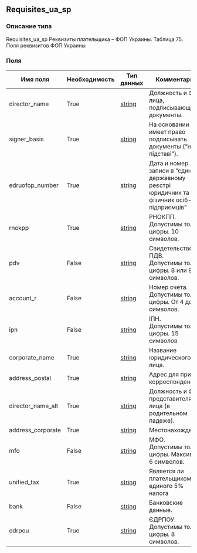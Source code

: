 
## Requisites_ua_sp

### Описание типа
Requisites_ua_sp
Реквизиты плательщика – ФОП Украины.
Таблица 75. Поля реквизитов ФОП Украины



### Поля

| Имя поля | Необходимость | Тип данных | Комментарий |
|---|---|---|---|
|director_name|True|[string](/docs/types/string.md)|Должность и ФИО лица, подписывающего документы.<br/>|
|signer_basis|True|[string](/docs/types/string.md)|На основании имеет право подписывать документы (“на пiдставi”).<br/>|
|edruofop_number|True|[string](/docs/types/string.md)|Дата и номер записи в “єдиному державному реєстрі юридичних та фiзичних осiб-пiдприємцiв”<br/>|
|rnokpp|True|[string](/docs/types/string.md)|РНОКПП.<br/>Допустимы только цифры. 10 символов.<br/>|
|pdv|False|[string](/docs/types/string.md)|Свидетельство ПДВ.<br/>Допустимы только цифры. 8 или 9 символов.<br/>|
|account_r|False|[string](/docs/types/string.md)|Номер счета.<br/>Допустимы только цифры. От 4 до 14 символов.<br/>|
|ipn|False|[string](/docs/types/string.md)|IПН.<br/>Допустимы только цифры. 15 символов<br/>|
|corporate_name|True|[string](/docs/types/string.md)|Название юридического лица.<br/>|
|address_postal|True|[string](/docs/types/string.md)|Адрес для приёма корреспонденции.<br/>|
|director_name_alt|True|[string](/docs/types/string.md)|Должность и ФИО представителя юр. лица (в родительном падеже).<br/>|
|address_corporate|True|[string](/docs/types/string.md)|Местонахождение.<br/>|
|mfo|False|[string](/docs/types/string.md)|МФО.<br/>Допустимы только цифры. Максимум 6 символов.<br/>|
|unified_tax|True|[string](/docs/types/string.md)|Является ли плательщиком единого 5% налога<br/>|
|bank|False|[string](/docs/types/string.md)|Банковские данные.<br/>|
|edrpou|True|[string](/docs/types/string.md)|ЄДРПОУ.<br/>Допустимы только цифры. 8 символов.<br/>|
